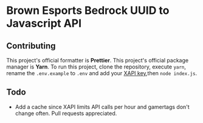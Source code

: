 # Brown Esports Bedrock UUID to Javascript API
## Contributing
This project's official formatter is **Prettier**. This project's official package manager is **Yarn**.
To run this project, clone the repository, execute `yarn`, rename the `.env.example` to `.env` and add your [XAPI key](xapi.com),then `node index.js`.
## Todo
- Add a cache since XAPI limits API calls per hour and gamertags don't change often. Pull requests appreciated.